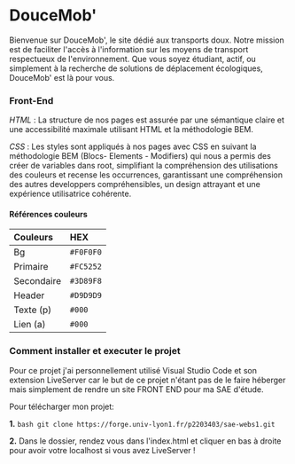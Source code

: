# **DouceMob'**

Bienvenue sur DouceMob', le site dédié aux transports doux. Notre mission est de faciliter l'accès à l'information sur les moyens de transport respectueux de l'environnement. Que vous soyez étudiant, actif, ou simplement à la recherche de solutions de déplacement écologiques, DouceMob' est là pour vous.

### **Front-End**

*HTML* : La structure de nos pages est assurée par une sémantique claire et une accessibilité maximale utilisant HTML et la méthodologie BEM.

*CSS* : Les styles sont appliqués à nos pages avec CSS en suivant la méthodologie BEM (Blocs- Elements - Modifiers) qui nous a permis des créer de variables dans root, simplifiant la compréhension des utilisations des couleurs et recense les occurrences, garantissant une compréhension des autres developpers compréhensibles, un design attrayant et une expérience utilisatrice cohérente.

#### Références couleurs
| Couleurs   | HEX      |
| :--------- | :------- |
| Bg         | `#F0F0F0`|
| Primaire   | `#FC5252`|
| Secondaire | `#3D89F8`|
| Header     | `#D9D9D9`|
| Texte (p)  | `#000`   |
| Lien (a)   | `#000`   |
 

### **Comment installer et executer le projet**

Pour ce projet j'ai personnellement utilisé Visual Studio Code et son extension LiveServer
car le but de ce projet n'étant pas de le faire héberger mais simplement de rendre un site FRONT END pour ma SAE d'étude.

Pour télécharger mon projet:

**1.** ```bash git clone https://forge.univ-lyon1.fr/p2203403/sae-webs1.git```

**2.** Dans le dossier, rendez vous dans l'index.html et cliquer en bas à droite pour avoir votre localhost si vous avez LiveServer ! 
